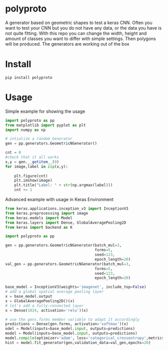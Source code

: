 # polyproto
A generator based on geometric shapes to test a keras CNN. Often you want to test your CNN but you do not have any data, or the data you have is not quite fitting. With this repo you can change the width, height and amount of classes you want to differ with simple settings. Then polygons will be produced. The generators are working out of the box

# Install
```
pip install polyproto
```
# Usage

Simple example for showing the usage
```python
import polyproto as pp
from matplotlib import pyplot as plt
import numpy as np

# intialize a random Generator
gen = pp.generators.GeometricNGenerator()

cnt = 0
#check that it all works
x,y = gen.__getitem__(0)
for image,label in zip(x,y):
    
    plt.figure(cnt)
    plt.imshow(image)
    plt.title("Label: " + str(np.argmax(label)))
    cnt += 1
```

Advanced example with usage in Keras Environment

```python
from keras.applications.inception_v3 import InceptionV3
from keras.preprocessing import image
from keras.models import Model
from keras.layers import Dense, GlobalAveragePooling2D
from keras import backend as K

import polyproto as pp 

gen = pp.generators.GeometricNGenerator(batch_mul=3,
                                        forms=5,
                                        seed=123,
                                        epoch_length=20)
val_gen = pp.generators.GeometricNGenerator(batch_mul=3,
                                        forms=5,
                                        seed=123,
                                        epoch_length=20)

base_model = InceptionV3(weights='imagenet', include_top=False)
# add a global spatial average pooling layer
x = base_model.output
x = GlobalAveragePooling2D()(x)
# let's add a fully-connected layer
x = Dense(1024, activation='relu')(x)

# use the gens.forms member variable to adapt it accordingly 
predictions = Dense(gen.forms, activation='softmax')(x)
odel = Model(inputs=base_model.input, outputs=predictions)
model = Model(inputs=base_model.input, outputs=predictions)
model.compile(optimizer='adam', loss='categorical_crossentropy',metrics=["acc"])
hist = model.fit_generator(gen,validation_data=val_gen,epochs=20)            
```